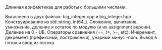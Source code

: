 Длинная арифметикаа для работы с большими числами.

Выполнено в двух файлах: big_integer.cpp и big_integer.hpp
Конструирование из std::string, int64_t.
Сложение, вычитание, умножение, деление и остаток по модулю (и их assignment версии). Деление на 0 - UB.
Операторы сравнения (==, !=, >=, etc).
Инкремент, декремент (префиксный, постфиксный), унарный минус -num.
Вывод в поток и ввод из потока.
